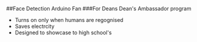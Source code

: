 ##Face Detection Arduino Fan 
###For Deans Dean's Ambassador program

- Turns on only when humans are regognised
- Saves electrcity
- Designed to showcase to high school's
